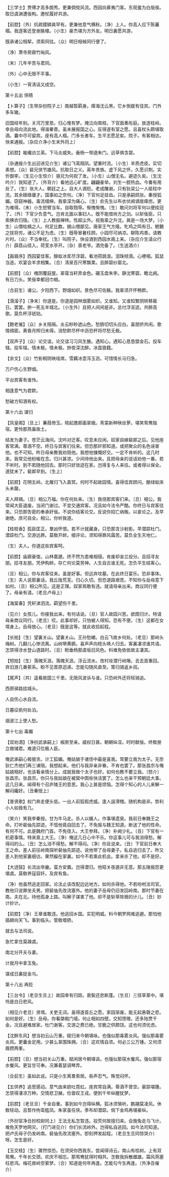 <!-- { "loadSidebar": true } -->
【三学士】贾傅才高多朗秀。更兼倜傥风流。西园向慕夷门客。东观羞为白版侯。取日虞渊遭佞构。邀杖履好共游。

【前腔】〔外〕抗疏撄鳞眞罕有。更兼他意气横秋。〔净〕上人。你高人应下陈蕃榻。我逐客还登谢朓楼。〔小生〕豪杰堪为方外友。明日裏愿共游。

旣承诸公相挈。须索同往。〔众〕明日相候同行便了。 

〔净〕萧寺房廊竹飐风。



〔末〕几年辛苦与君同。

〔外〕心中无限不平事。



〔小生〕一宵淸话又成空。 

第十五出
侠晤

【卜算子】〔生带杂扮院子上〕南越暂羁身。瘴海沈云黑。它乡倒屣有佳宾。门外多车辙。

旧国经年别。关河万里思。归心惟有梦。掩泣向南枝。下官面奏彤庭。放逐桂岭。幸岳母向流此地。得谐秦晋。虽未展报国之心。反得遂有室之愿。且喜杖头颇堪取酒。囊中尽可留宾。座有高人榻。门多长者车。生平志愿足矣。院子。有客相访。快来通报。〔杂应介净小生末外同上〕 

【前腔】褦襶访兰英。下马炎威失。垂杨一带遶朱门。远草俱含碧。

〔杂通报介生出迎进见介生〕诸公飞鸾翔凤。望重时流。〔小生〕羊质虎皮。实切素想。〔众〕裴兄侠节雄风。抗取日之义。英年贵族。虚下风之怀。久愿识荆。实忻御李。〔生见小生惊介〕骆兄为何祝了发。〔小生〕山僧无名。避迹久矣。〔生沈吟介〕我知道了。〔外背介〕看他远心旷度。翩翩豪举。刘生一腔热血。今番有用处了。〔生〕张大人。朝廷之上。自大人谪贬。老成雕谢。只有狄梁公一人砥柱中流。其余碌碌庸才。国事如之奈何。〔净〕下官何足挂齿。只是承嗣鸱张。秦授狐媚。窃窥神器。毒流缙绅。我辈深为痛心。〔生〕俞先生以布衣伏阙谪居瘴疠。更为难得。〔末〕小生怒臂当车。自取戮辱。惭愧惭愧。〔生〕敢问刘将军何以便挂冠了。〔外〕下官少负意气。岂肯北面以事妇人。旣不能借尙方之剑。以斩佞臣。只索拂衣归隐。〔生〕上人教振禅林。性超尘外。视我辈之升沈。眞是一场大梦。〔小生〕山僧枯槁之人。何足比数。据山僧鄙见。唐家王气方隆。牝鸡之鸣有日。魍魉之技将穷。诸公不足为虑。〔生〕旣辱冒暑枉顾。小园尽可纳凉。聊陈鸡黍。请教片时。〔众〕不当奉扰。〔生〕叫院子。快设酒到西园水阁上来。〔杂应介生请众行介〕薜茘山径入。荷芰水亭开。〔杂〕禀老爷。酒完备了。〔生送酒介〕 

【画眉序】西园宴佳客。醁蚁冰浆尽浮碧。看池荷跳浪。泪珠倾滴。心哽咽。狐鼠当途。欢宴会羊求相集。〔合〕淸泉百尺寒飘栗。且醉碧纱窗北。

【前腔】〔众〕槐阴覆庭屋。翠葆当轩弄金色。碾玉盘朱李。静沈寒碧。瞻北阙。有日刀头。笑佞幸都冠巾帼。

〔合前生〕诸公。夕阳西下。野烟如织。景色尽可佐觞。我辈须开怀畅飮。 

【滴溜子】〔净末〕你道是。你道是园林烟雾如织。又谁知。又谁知繁阴转移蔽日。罢罢。拚一死五羊城北。〔小生外〕且把人间闲是非。总付浮沤迹。共醉高歌。莫负杯浮琥珀。

【鲍老催】〔众〕乡关阻隔。炎云眇眇遮山色。愁肠切切头应白。喜朋侪共闲。歌情绸密。黄昏月照归未得。消愁飮尽杯中沥恐杯将尽愁无极。

【双声子】〔众〕论交谊。论交谊习习风生腋。遇知心。遇知心恳恳盟金石。投车辖。投车辖。情未极。情未极。拚夜深沈醉。冰盘狼籍。

【余文】〔众〕竹影桐阴映瑶席。雪藕冰壶泻玉沥。可惜情长马归急。

万户伤心生野烟。



平台宾客有谁怜。

相逢意气为君飮。



愁破方知酒有权。 

第十六出
谋归

【凤皇阁】〔旦上〕蒹葭倚玉。晓起邀郞画翠蛾。靑棠新种映丝萝。堪笑鸳鸯独宿。更怜那燕巢故土。

结发为妻子。苍茫云海间。沈吟对迁客。叹息未应闲。奴家自嫁裴郞之后。见他座客常满。尊酒不空。终日与宾客们往来。但恐那奸邪知道。或把聚众的名色诬害他。也不可知。昨日母亲教我劝阻他。我想他慷慨好交。一定不肯听的。这几时来。我常见他枌楡在念。归兴甚浓。少间待他出来。且把母亲的说话劝他一番。若不听时。到不若随他回去。那时只好敛迹在家。岂得复与人来往。或者得以保全。道犹未了。裴郞早到。〔生上〕 

【前腔】花明五岭。北雁归飞入杳冥。何时不起故园情。喜得佳宾顾问。酿绿蚁床头未罄。

夫人拜揖。〔旦〕相公万福。你在何处来。〔生〕我倍那宾客们来。〔旦〕相公。我常闻大臣退废。当闭门谢过。不宜交通宾客。况且如今法令严酷。你终日与宾客往来。只恐那吿密的奉承奸佞。不说你结客论交。反说你招亡纳叛。以妾论之。及早谢绝。庶可自全。相公。你听我道。 

【桂枝香】孤臣匡正。羣凶怀恨。若不计就藏身。只恐那含沙射影。早潜踪杜门。潜踪杜门。交游远屛。莫敎开衅。细评论。须知得罪风霜苦。莫负全生天地仁。

〔生〕夫人。你道这些宾客呵。 

【前腔】庙廊豪俊。山林嘉遯。终不然为患难相侵。肯废却金兰投分。且招寻友朋。招寻友朋。凭伊构衅。存亡何论莫劳神。人生自古谁无死。怎负平生结客心。

〔旦〕相公。你与宾客往来。虽是好事。但远弃坟墓。在此终日宴乐。恐非事体。〔生〕夫人说那裏话。我丘陇荒芜。归心久切。但恐道路艰苦。不知你与岳母意下如何。〔旦〕相公所见。这是正理。奴家焉敢有违。就请母亲出来。商议同行便了。母亲有请。〔老旦卢母上〕 

【海棠春】凭轩涕泗流。羁望伤千里。

〔见介〕女孩儿。你接我出来。有何话说。〔旦〕官人故园兴思。欲图归计。特请母亲商议同行。〔老旦〕哎。此事却好。只怕被人得知。恐有不便。〔生〕这都在女壻身上。岳母放心。〔老旦〕旣是这等。就此收拾起程。 

【长拍】〔生〕望裏关山。望裏关山。王孙愁緖。白云飞故乡何处。〔老旦〕那岭头梅树。几翻儿心惨流离。山树啭黄鹂。喜声声向枝头唤人归去。客裏凄凉谁共语。怎禁得涉水登山道路时。〔旦〕盼垂杨那虞坂旧风色。料难免依依故主凄其。

【短拍】〔生〕落魄天涯。落魄天涯。浮云流水。改村妆潜行岭陲。去去首重回。弃旧游几番萦系。盼不见晋原迢递。怎能勾随风直至。策归骑返乡闾。

【尾声】〔共〕遥看故国三千里。无限风波诉与谁。只恐岭外还将轻骑追。

西原驿路挂城头。



人自伤心水自流。

日暮征帆何处泊。



烟波江上使人愁。 

第十七出
毒媚

【双劝酒】〔净扮武承嗣上〕椒房至亲。威权日甚。朝朝纵淫。时时献佞。终敎册立做储君。难道只位极人臣。

俺武承嗣心极狼贪。计工狐媚。俺姑娘于诸侄中最是喜我。常要立我为太子。无奈狄仁杰他们再三谏阻。我想起来。他们与我非亲非眷。不肯也罢了。那张昌宗与俺姑娘相好。也该看亲情分上。成就我做个太子也好。如何也教不要立我。〔怒介〕张昌宗。张昌宗。你只与我姑娘在被窝中图些快活罢了。怎么也来干预朝廷大事。这几日来。闻得有个召庐陵王的意思。我心上甚是烦恼。怎得个知心的人儿来解一解闷纔好。〔丑秦授上〕 

【普贤歌】权门奔走便头低。一出人前狐假虎威。逢人逞滑稽。随机构是非。势利小人如我有几。

〔笑介〕笑我李秦授。甘为牛马走。杀人以媚人。作事堪遗臭。我前日奉魏王之命。打听裴伷先踪迹。不恇他竟自回去了。不免报与魏王知道。断送了他的性命。有何不可。此是魏府门首。不免径入。大王参拜。〔净〕补阙少礼。〔丑〕下官有一机密事情。特来禀上大王。〔净〕俺这几日心中不乐。你这事儿可与我消得愁。解得闷的么。〔丑〕怎么消不得愁。解不得闷。〔净〕你且说来。〔丑〕下官前日奉大王之命。差人前往岭南探听裴伷先踪迹。说他带了岳母妻子。私自逃归去了。昨又差人到他家裏细访。果然躱在家裏。如今不若乘此机会。拿来杀了他。却不是好。 

【大迓鼓】长流出帝畿。蛮方安置。岂得潜归。他昭关夜遁非无意。那五陵报怨更堪虞。莫敎养寇容奸。及宾有鱼。

〔净〕他虽然逃走回家。论法止该改配边远地方。如何杀得他。不若吩咐法司官。教他只说罪坐夫男。把裴伷先改流塞外。他的妻子岳母仍旧发回岭南。那时节妻在南。夫在北。待他孤身上路。叫解子谋害了他。却不是斩草除根的计儿。〔丑〕妙计妙计。 

【前腔】〔净〕王章谁敢违。他逃回乡国。实犯明威。料今朝罗网难逃避。那怕他插翅向天飞。事到临头。管敎噬脐。

就去与法司说。 

急忙拿住莫疎虞。



南北分开夫与妻。

计就月中拿玉兔。



谋成日裏捉金乌。 

第十八出
再贬

【三台令】〔老旦生旦上〕故园幸有归踪。衰鬓还悲断蓬。〔生旦〕三径草莱中。堪怜是白日悲风。

〔相见介老旦〕贤壻。关吏无词。虽得遂首丘之愿。家园渐废。能无起悬磬之悲。如何是好。〔生〕岳母。你看棨戟门墙。何止相如四壁。交知馈赠。还多陆贾千金。况且避难居家。杜门谢客。交游之费已绝。甘脆之供颇饶。这也何须忧虑。 

【沈醉东风】想当初云山万重。赋归来今朝堪咏。也强似那毒雾炎风。强似那毒雾炎风。更囊金足用。少甚么翠围珠拥。〔合〕这欢情自浓。何必三公万锺。又何须眉攒两峯。

【前腔】〔旦〕想当初关山万重。赋闲居今朝堪讽。也强似那宿水餐风。强似那宿水餐风。更旨甘可奉。况兼着瑟调琴弄。

〔合前生〕虽如此说。只是小生离羣索居。呑声忍气。殊觉闷怀。 

【五供养】追思感动。意气由来欲吐霓虹。座宾常自满。尊酒不曾空。豪踪堪踵。怎禁得凄凉万种。交情悲卫展。俭啬叹王戎。便到千年纵醒犹梦。

【前腔】〔老旦旦〕千金自重。事到如今岂得纵横。狐冰须愼听。鹏翮莫凌风。休敎轻动。且暂作拘鸾槛凤。朱家虽任侠。季布却潜踪。倘下金鸡再堪豪纵。

〔外扮官净丑扮校尉同上〕王法无私怎暂违。投荒何故擅归来。会施兔走乌飞计。难免天罗地网灾。〔打门进见介〕你们长流岭外。岂得私自逃回。如今法司知道。把卢氏母子仍发岭南。裴伷先改流塞外。卽刻押发起程。〔老旦生旦同惊哭介〕呀。怎生是好。 

【玉交枝】〔生〕骤然惊恐。在须臾你西我东。尝闻得诗云。南山有桂树。上有双鸳鸯。千年长交颈。欢庆不相忘。那鸳鸯犹得时相共。怎敎我拆散雌雄。霜风燕塞枉悲鸿。梅花庾岭空萦梦。〔合〕知道是何年再逢。怎能勾今生再逢。〔外净丑催介〕 

